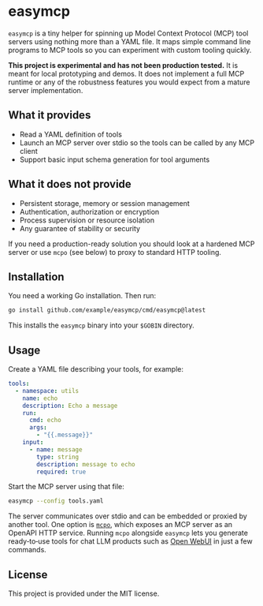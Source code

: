 # easymcp

`easymcp` is a tiny helper for spinning up Model Context Protocol (MCP) tool servers using nothing more than a YAML file. It maps simple command line programs to MCP tools so you can experiment with custom tooling quickly.

**This project is experimental and has not been production tested.** It is meant for local prototyping and demos. It does not implement a full MCP runtime or any of the robustness features you would expect from a mature server implementation.

## What it provides

- Read a YAML definition of tools
- Launch an MCP server over stdio so the tools can be called by any MCP client
- Support basic input schema generation for tool arguments

## What it does not provide

- Persistent storage, memory or session management
- Authentication, authorization or encryption
- Process supervision or resource isolation
- Any guarantee of stability or security

If you need a production-ready solution you should look at a hardened MCP server or use `mcpo` (see below) to proxy to standard HTTP tooling.

## Installation

You need a working Go installation. Then run:

```bash
go install github.com/example/easymcp/cmd/easymcp@latest
```

This installs the `easymcp` binary into your `$GOBIN` directory.

## Usage

Create a YAML file describing your tools, for example:

```yaml
tools:
  - namespace: utils
    name: echo
    description: Echo a message
    run:
      cmd: echo
      args:
        - "{{.message}}"
    input:
      - name: message
        type: string
        description: message to echo
        required: true
```

Start the MCP server using that file:

```bash
easymcp --config tools.yaml
```

The server communicates over stdio and can be embedded or proxied by another tool. One option is [`mcpo`](https://github.com/open-webui/mcpo), which exposes an MCP server as an OpenAPI HTTP service. Running `mcpo` alongside `easymcp` lets you generate ready‑to‑use tools for chat LLM products such as [Open WebUI](https://github.com/open-webui/open-webui) in just a few commands.

## License

This project is provided under the MIT license.
